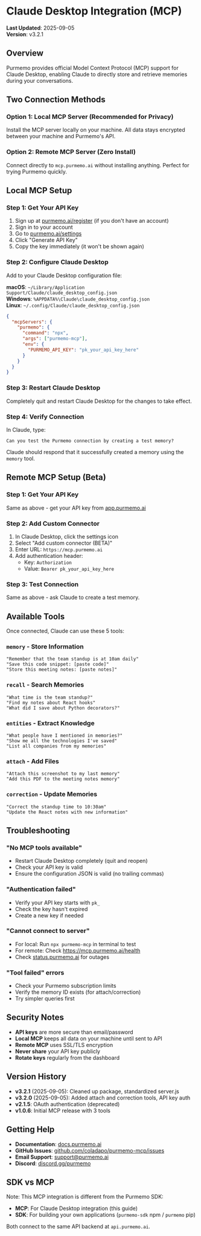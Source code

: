 # Claude Desktop Integration (MCP)

**Last Updated**: 2025-09-05  
**Version**: v3.2.1

## Overview

Purmemo provides official Model Context Protocol (MCP) support for Claude Desktop, enabling Claude to directly store and retrieve memories during your conversations.

## Two Connection Methods

### Option 1: Local MCP Server (Recommended for Privacy)
Install the MCP server locally on your machine. All data stays encrypted between your machine and Purmemo's API.

### Option 2: Remote MCP Server (Zero Install)
Connect directly to `mcp.purmemo.ai` without installing anything. Perfect for trying Purmemo quickly.

## Local MCP Setup

### Step 1: Get Your API Key
1. Sign up at [purmemo.ai/register](https://www.purmemo.ai/register) (if you don't have an account)
2. Sign in to your account
3. Go to [purmemo.ai/settings](https://www.purmemo.ai/settings)
4. Click "Generate API Key" 
5. Copy the key immediately (it won't be shown again)

### Step 2: Configure Claude Desktop

Add to your Claude Desktop configuration file:

**macOS**: `~/Library/Application Support/Claude/claude_desktop_config.json`  
**Windows**: `%APPDATA%\Claude\claude_desktop_config.json`  
**Linux**: `~/.config/Claude/claude_desktop_config.json`

```json
{
  "mcpServers": {
    "purmemo": {
      "command": "npx",
      "args": ["purmemo-mcp"],
      "env": {
        "PURMEMO_API_KEY": "pk_your_api_key_here"
      }
    }
  }
}
```

### Step 3: Restart Claude Desktop
Completely quit and restart Claude Desktop for the changes to take effect.

### Step 4: Verify Connection
In Claude, type:
```
Can you test the Purmemo connection by creating a test memory?
```

Claude should respond that it successfully created a memory using the `memory` tool.

## Remote MCP Setup (Beta)

### Step 1: Get Your API Key
Same as above - get your API key from [app.purmemo.ai](https://app.purmemo.ai/settings/api-keys)

### Step 2: Add Custom Connector
1. In Claude Desktop, click the settings icon
2. Select "Add custom connector (BETA)"
3. Enter URL: `https://mcp.purmemo.ai`
4. Add authentication header:
   - Key: `Authorization`
   - Value: `Bearer pk_your_api_key_here`

### Step 3: Test Connection
Same as above - ask Claude to create a test memory.

## Available Tools

Once connected, Claude can use these 5 tools:

### `memory` - Store Information
```
"Remember that the team standup is at 10am daily"
"Save this code snippet: [paste code]"
"Store this meeting notes: [paste notes]"
```

### `recall` - Search Memories
```
"What time is the team standup?"
"Find my notes about React hooks"
"What did I save about Python decorators?"
```

### `entities` - Extract Knowledge
```
"What people have I mentioned in memories?"
"Show me all the technologies I've saved"
"List all companies from my memories"
```

### `attach` - Add Files
```
"Attach this screenshot to my last memory"
"Add this PDF to the meeting notes memory"
```

### `correction` - Update Memories
```
"Correct the standup time to 10:30am"
"Update the React notes with new information"
```

## Troubleshooting

### "No MCP tools available"
- Restart Claude Desktop completely (quit and reopen)
- Check your API key is valid
- Ensure the configuration JSON is valid (no trailing commas)

### "Authentication failed"
- Verify your API key starts with `pk_`
- Check the key hasn't expired
- Create a new key if needed

### "Cannot connect to server"
- For local: Run `npx purmemo-mcp` in terminal to test
- For remote: Check https://mcp.purmemo.ai/health
- Check [status.purmemo.ai](https://status.purmemo.ai) for outages

### "Tool failed" errors
- Check your Purmemo subscription limits
- Verify the memory ID exists (for attach/correction)
- Try simpler queries first

## Security Notes

- **API keys** are more secure than email/password
- **Local MCP** keeps all data on your machine until sent to API
- **Remote MCP** uses SSL/TLS encryption
- **Never share** your API key publicly
- **Rotate keys** regularly from the dashboard

## Version History

- **v3.2.1** (2025-09-05): Cleaned up package, standardized server.js
- **v3.2.0** (2025-09-05): Added attach and correction tools, API key auth
- **v2.1.5**: OAuth authentication (deprecated)
- **v1.0.6**: Initial MCP release with 3 tools

## Getting Help

- **Documentation**: [docs.purmemo.ai](https://docs.purmemo.ai)
- **GitHub Issues**: [github.com/coladapo/purmemo-mcp/issues](https://github.com/coladapo/purmemo-mcp/issues)
- **Email Support**: support@purmemo.ai
- **Discord**: [discord.gg/purmemo](https://discord.gg/purmemo)

## SDK vs MCP

Note: This MCP integration is different from the Purmemo SDK:
- **MCP**: For Claude Desktop integration (this guide)
- **SDK**: For building your own applications (`purmemo-sdk` npm / `purmemo` pip)

Both connect to the same API backend at `api.purmemo.ai`.